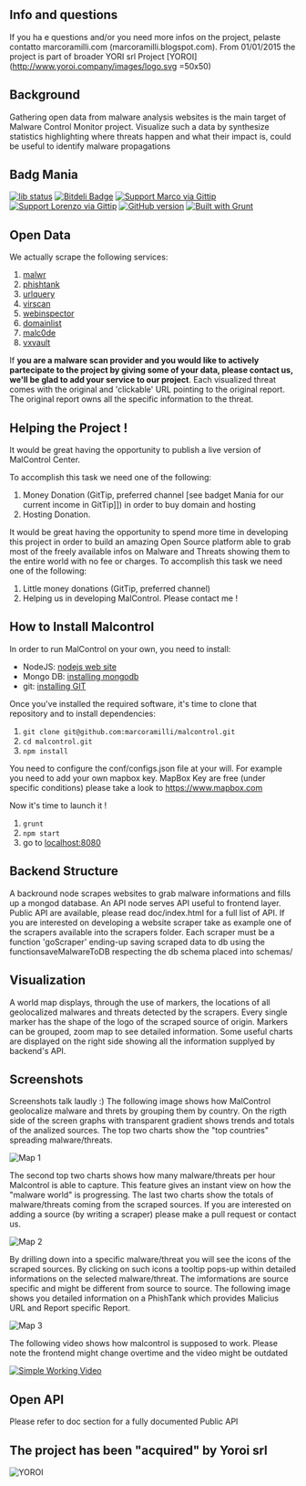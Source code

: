 

## Info and questions
If you ha e questions and/or you need more infos on the project, pelaste contatto marcoramilli.com (marcoramilli.blogspot.com).
From 01/01/2015 the project is part of broader YORI srl Project [YOROI](http://www.yoroi.company/images/logo.svg =50x50)

## Background

Gathering open data from malware analysis websites is the main target of Malware Control Monitor project.
Visualize such a data by synthesize statistics highlighting where threats happen and what their impact is, could be useful to identify malware propagations 

## Badg Mania
[![lib status](https://david-dm.org/marcoramilli/malcontrol.png)](https://david-dm.org/marcoramilli/malcontrol)
[![Bitdeli Badge](https://d2weczhvl823v0.cloudfront.net/marcoramilli/malcontrol/trend.png)](https://bitdeli.com/free "Bitdeli Badge")
[![Support Marco via Gittip](http://img.shields.io/gittip/marco.svg)](https://www.gittip.com/marco/)
[![Support Lorenzo via Gittip](http://img.shields.io/gittip/zoff.svg)](https://www.gittip.com/zoff/)
[![GitHub version](https://badge.fury.io/gh/marcoramilli%2Fmalcontrol.png)](http://badge.fury.io/gh/marcoramilli%2Fmalcontrol)
[![Built with Grunt](https://cdn.gruntjs.com/builtwith.png)](http://gruntjs.com/)

## Open Data
We actually scrape the following services:

1. [malwr](http://malwr.com)
2. [phishtank](http://www.phishtank.com/)
3. [urlquery](http://urlquery.net/)
4. [virscan](http://www.virscan.org/)
5. [webinspector](http://app.webinspector.com/recent_detections)
6. [domainlist](http://www.malwaredomainlist.com/)
7. [malc0de](http://malc0de.com/)
8. [vxvault](http://vxvault.siri-urz.net/)

If **you are a malware scan provider and you would like to actively  partecipate to the project by giving some of your data, please contact us, we'll be glad to add your service to our project**.
Each visualized threat comes with the original and 'clickable' URL pointing to the original report. The original report owns all the specific information to the threat.

## Helping the Project !
It would be great having the opportunity to publish a live version of MalControl Center.

To accomplish this task we need one of the following:

1. Money Donation (GitTip, preferred channel [see badget Mania for our current income in GitTip]]) in order to buy domain and hosting 
2. Hosting Donation.

It would be great having the opportunity to spend more time in developing this project in order to build an amazing Open Source platform able to grab most of the freely available infos on Malware and Threats showing them to the entire world with no fee or charges.
To accomplish this task we need one of the following:

1. Little money donations (GitTip, preferred channel)
2. Helping us in developing MalControl. Please contact me !


## How to Install Malcontrol
In order to run MalControl on your own, you need to install:

* NodeJS: [nodejs web site](http://nodejs.org/)
* Mongo DB: [installing mongodb](http://docs.mongodb.org/manual/installation/)
* git: [installing GIT](http://git-scm.com/book/en/Getting-Started-Installing-Git)

Once you've installed the required software, it's time to clone that repository and to install dependencies:

1. `git clone git@github.com:marcoramilli/malcontrol.git`
2. `cd malcontrol.git`
3. `npm install`

You need to configure the conf/configs.json file at your will. For example you need to add your own mapbox key.
MapBox Key are free (under specific conditions) please take a look to https://www.mapbox.com


Now it's time to launch it !

1. `grunt`
2. `npm start` 
3.  go to [localhost:8080](http://localhost:8080)

## Backend Structure

A backround node scrapes websites to grab malware informations and fills up a mongod database. An API node serves API useful to frontend layer. Public API are available, please read doc/index.html for a full list of API. If you are interested on developing a website scraper take as example one of the scrapers available into the scrapers folder. Each scraper must be a function 'goScraper' ending-up saving scraped data to db using the functionsaveMalwareToDB respecting the db schema placed into schemas/ 

## Visualization

A world map displays, through the use of markers, the locations of all geolocalized malwares and threats detected by the scrapers. Every single marker has the shape of the logo of the scraped source of origin. Markers can be grouped, zoom map to see detailed information. Some useful charts are displayed on the right side showing all the information supplyed by backend's API.

## Screenshots
Screenshots talk laudly :) The following image shows how MalControl geolocalize malware and threts by grouping them by country. On the rigth side of the screen graphs with transparent gradient shows trends and totals of the analized sources. The top two charts show the "top countries" spreading malware/threats.

![Map 1](http://2.bp.blogspot.com/-G-AOWg_JYTs/U2NdF0UVGGI/AAAAAAAALsQ/WTgPVHdqekI/s1600/Screen+Shot+2014-05-02+at+10.49.21.png)

The second top two charts shows how many malware/threats per hour Malcontrol is able to capture. This feature gives an instant view on how the "malware world" is progressing. The last two charts show the totals of malware/threats coming from the scraped sources. If you are interested on adding a source (by writing a scraper) please make a pull request or contact us.
  
![Map 2](http://3.bp.blogspot.com/-s3An4fzk_dk/U2NdJYFQbuI/AAAAAAAALsY/GgiZ4FybDTA/s1600/Screen+Shot+2014-05-02+at+10.49.49.png)

By drilling down into a specific malware/threat you will see the icons of the scraped sources. By clicking on such icons a tooltip pops-up within detailed informations on the selected malware/threat. The imformations are source specific and might be different from source to source. The following image shows you detailed information on a PhishTank which provides Malicius URL and Report specific Report.

![Map 3](http://1.bp.blogspot.com/-iQEai9Q_iaI/U2NdDKsjp5I/AAAAAAAALsI/trctiyi3HVg/s1600/Screen+Shot+2014-04-29+at+17.14.19.png)  

The following video shows how malcontrol is supposed to work. Please note the frontend might change overtime and the video might be outdated

[![Simple Working Video](http://2.bp.blogspot.com/-rery0x-AyHs/U3ZRxBETLTI/AAAAAAAALt0/1Mdwjcvb7vI/s1600/Screen+Shot+2014-05-16+at+19.57.48.png)](http://screencast.com/t/GGMH8q77F9a)


## Open API 
Please refer to doc section for a fully documented Public API

## The project has been "acquired" by Yoroi srl
![YOROI](http://www.yoroi.company/images/logo.svg)
